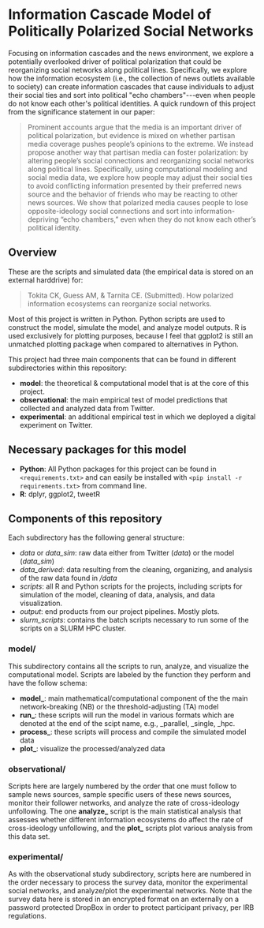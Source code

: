 # Information Cascade Model of Politically Polarized Social Networks
Focusing on information cascades and the news environment, we explore a potentially overlooked driver of political polarization that could be reorganizing social networks along political lines. Specifically, we explore how the information ecosystem (i.e., the collection of news outlets available to society) can create information cascades that cause individuals to adjust their social ties and sort into political "echo chambers"---even when people do not know each other's political identities. A quick rundown of this project from the significance statement in our paper:

>Prominent accounts argue that the media is an important driver of political polarization, but evidence is mixed on whether partisan media coverage pushes people’s opinions to the extreme. We instead propose another way that partisan media can foster polarization: by altering people’s social connections and reorganizing social networks along political lines. Specifically, using computational modeling and social media data, we explore how people may adjust their social ties to avoid conflicting information presented by their preferred news source and the behavior of friends who may be reacting to other news sources. We show that polarized media causes people to lose opposite-ideology social connections and sort into information-depriving “echo chambers,” even when they do not know each other’s political identity.

## Overview
These are the scripts and simulated data (the empirical data is stored on an external harddrive) for:

> Tokita CK, Guess AM, & Tarnita CE. (Submitted). How polarized information ecosystems can reorganize social networks.

Most of this project is written in Python. Python scripts are used to construct the model, simulate the model, and analyze model outputs. R is used exclusively for plotting purposes, because I feel that ggplot2 is still an unmatched plotting package when compared to alternatives in Python.

This project had three main components that can be found in different subdirectories within this repository:
* **model**: the theoretical & computational model that is at the core of this project.
* **observational**: the main empirical test of model predictions that collected and analyzed data from Twitter.
* **experimental**: an additional empirical test in which we deployed a digital experiment on Twitter.

## Necessary packages for this model
* **Python**: All Python packages for this project can be found in `<requirements.txt>` and can easily be installed with `<pip install -r requirements.txt>` from command line.
* **R**: dplyr, ggplot2, tweetR

## Components of this repository
Each subdirectory has the following general structure:
* *data* or *data_sim*: raw data either from Twitter (*data*) or the model (*data_sim*)
* *data_derived*: data resulting from the cleaning, organizing, and analysis of the raw data found in */data*
* *scripts*: all R and Python scripts for the projects, including scripts for simulation of the model, cleaning of data, analysis, and data visualization.
* *output*: end products from our project pipelines. Mostly plots. 
* *slurm_scripts*: contains the batch scripts necessary to run some of the scripts on a SLURM HPC cluster.

### model/
This subdirectory contains all the scripts to run, analyze, and visualize the computational model. Scripts are labeled by the function they perform and have the follow schema:
* **model_**: main mathematical/computational component of the the main network-breaking (NB) or the threshold-adjusting (TA) model
* **run_**: these scripts will run the model in various formats which are denoted at the end of the scipt name, e.g., _parallel, _single, _hpc. 
* **process_**: these scripts will process and compile the simulated model data
* **plot_**: visualize the processed/analyzed data

### observational/
Scripts here are largely numbered by the order that one must follow to sample news sources, sample specific users of these news sources, monitor their follower networks, and analyze the rate of cross-ideology unfollowing. The one **analyze_** script is the main statistical analysis that assesses whether different information ecosystems do affect the rate of cross-ideology unfollowing, and the **plot_** scripts plot various analysis from this data set.

### experimental/
As with the observational study subdirectory, scripts here are numbered in the order necessary to process the survey data, monitor the experimental social networks, and analyze/plot the experimental networks. Note that the survey data here is stored in an encrypted format on an externally on a password protected DropBox in order to protect participant privacy, per IRB regulations.

